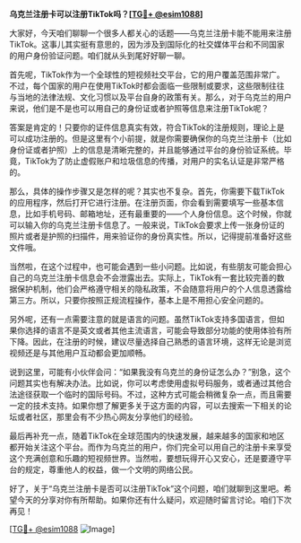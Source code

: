 **乌克兰注册卡可以注册TikTok吗？[[TG💪+ @esim1088](https://t.me/s/esim1088)]**

大家好，今天咱们聊聊一个很多人都关心的话题——乌克兰注册卡能不能用来注册TikTok。这事儿其实挺有意思的，因为涉及到国际化的社交媒体平台和不同国家的用户身份验证问题。咱们就从头到尾好好聊一聊。

首先呢，TikTok作为一个全球性的短视频社交平台，它的用户覆盖范围非常广。不过，每个国家的用户在使用TikTok时都会面临一些限制或要求，这些限制往往与当地的法律法规、文化习惯以及平台自身的政策有关。那么，对于乌克兰的用户来说，他们是不是也可以用自己的身份证或者护照等信息来注册TikTok呢？

答案是肯定的！只要你的证件信息真实有效，符合TikTok的注册规则，理论上是可以成功注册的。但是这里有个小前提，就是你需要确保你的乌克兰注册卡（比如身份证或者护照）上的信息是清晰完整的，并且能够通过平台的身份验证系统。毕竟，TikTok为了防止虚假账户和垃圾信息的传播，对用户的实名认证是非常严格的。

那么，具体的操作步骤又是怎样的呢？其实也不复杂。首先，你需要下载TikTok的应用程序，然后打开它进行注册。在注册页面，你会看到需要填写一些基本信息，比如手机号码、邮箱地址，还有最重要的——个人身份信息。这个时候，你就可以输入你的乌克兰注册卡信息了。一般来说，TikTok会要求上传一张身份证的照片或者是护照的扫描件，用来验证你的身份真实性。所以，记得提前准备好这些文件哦。

当然啦，在这个过程中，也可能会遇到一些小问题。比如说，有些朋友可能会担心自己的乌克兰注册卡信息会不会泄露出去。实际上，TikTok有一套比较完善的数据保护机制，他们会严格遵守相关的隐私政策，不会随意将用户的个人信息透露给第三方。所以，只要你按照正规流程操作，基本上是不用担心安全问题的。

另外呢，还有一点需要注意的就是语言的问题。虽然TikTok支持多国语言，但如果你选择的语言不是英文或者其他主流语言，可能会导致部分功能的使用体验有所下降。因此，在注册的时候，建议尽量选择自己熟悉的语言环境，这样无论是浏览视频还是与其他用户互动都会更加顺畅。

说到这里，可能有小伙伴会问：“如果我没有乌克兰的身份证怎么办？”别急，这个问题其实也有解决办法。比如说，你可以考虑使用虚拟号码服务，或者通过其他合法途径获取一个临时的国际号码。不过，这种方式可能会稍微复杂一点，而且需要一定的技术支持。如果你想了解更多关于这方面的内容，可以去搜索一下相关的论坛或者社区，那里会有不少热心网友分享他们的经验。

最后再补充一点，随着TikTok在全球范围内的快速发展，越来越多的国家和地区都开始关注这个平台。而作为乌克兰的用户，你们完全可以用自己的注册卡来享受这个充满创意和乐趣的短视频世界。当然啦，要想玩得开心又安心，还是要遵守平台的规定，尊重他人的权益，做一个文明的网络公民。

好了，关于“乌克兰注册卡是否可以注册TikTok”这个问题，咱们就聊到这里吧。希望今天的分享对你有所帮助。如果你还有什么疑问，欢迎随时留言讨论。咱们下次再见！

[[TG💪+ @esim1088](https://t.me/s/esim1088) ![Image](https://i.postimg.cc/4NQfJmqS/Snipaste-2025-05-13-00-14-12.png)]